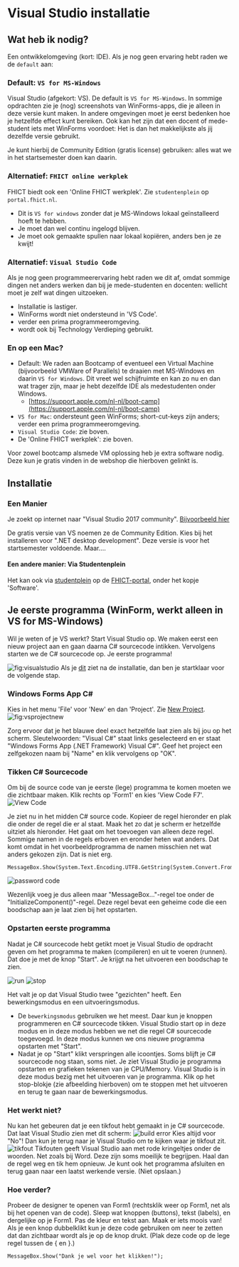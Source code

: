 # Visual Studio installatie

## Wat heb ik nodig?

Een ontwikkelomgeving (kort: IDE). Als je nog geen ervaring hebt raden we de `default` aan:

### Default: `VS for MS-Windows`

Visual Studio (afgekort: VS). De default is
`VS for MS-Windows`. In sommige opdrachten zie je (nog) screenshots van WinForms-apps, die je alleen in deze versie kunt maken. In andere omgevingen moet je eerst bedenken hoe je hetzelfde effect kunt bereiken. Ook kan het zijn dat een docent of mede-student iets met WinForms voordoet: Het is dan het makkelijkste als jij dezelfde versie gebruikt.

Je kunt hierbij de Community Edition (gratis license) gebruiken: alles wat we in het startsemester doen kan daarin.



### Alternatief: `FHICT online werkplek`

FHICT biedt ook een 'Online FHICT werkplek'. Zie `studentenplein` op `portal.fhict.nl`.

+ Dit is `VS for windows` zonder dat je MS-Windows lokaal geïnstalleerd hoeft te hebben.
+ Je moet dan wel continu ingelogd blijven.
+ Je moet ook gemaakte spullen naar lokaal kopiëren, anders ben je ze kwijt!


### Alternatief: `Visual Studio Code`

Als je nog geen programmeerervaring hebt raden we dit af, omdat sommige dingen net anders werken dan bij je mede-studenten en docenten: wellicht moet je zelf wat dingen uitzoeken.

+ Installatie is lastiger.
+ WinForms wordt niet ondersteund in 'VS Code'.
+ verder een prima programmeeromgeving.
+ wordt ook bij Technology Verdieping gebruikt.

### En op een Mac?


+ Default: We raden aan Bootcamp of eventueel een Virtual Machine (bijvoorbeeld VMWare of Parallels) te draaien met MS-Windows en daarin `VS for Windows`. Dit vreet wel schijfruimte en kan zo nu en dan wat trager zijn, maar je hebt dezelfde IDE als medestudenten onder Windows.
  + [https://support.apple.com/nl-nl/boot-camp](https://support.apple.com/nl-nl/boot-camp)
+ `VS for Mac`: ondersteunt geen WinForms; short-cut-keys zijn anders; verder een prima programmeeromgeving.
+ `Visual Studio Code`: zie boven.
+ De 'Online FHICT werkplek': zie boven.

Voor zowel bootcamp alsmede VM oplossing heb je extra software nodig. Deze kun je gratis vinden in de webshop die hierboven gelinkt is.


## Installatie

### Een Manier
Je zoekt op internet naar &quot;Visual Studio 2017 community&quot;.
[Bijvoorbeeld hier](https://visualstudio.microsoft.com/vs/)

De gratis versie van VS noemen ze de Community Edition.
Kies bij het installeren voor &quot;.NET desktop development&quot;.
Deze versie is voor het startsemester voldoende. Maar....

#### Een andere manier: Via Studentenplein
Het kan ook via [studentplein](https://portal.fhict.nl/Studentenplein/SitePages/Home.aspx)
op de
[FHICT-portal](https://portal.fhict.nl),
onder het kopje 'Software'.


## Je eerste programma (WinForm, werkt alleen in VS for MS-Windows)

Wil je weten of je VS werkt? Start Visual Studio op. We maken eerst een nieuw project aan en gaan daarna C# sourcecode intikken. Vervolgens starten we de C# sourcecode op. Je eerste programma!

![fig:visualstudio](figures/VS080-done.png "Dit is Visual Studio")
Als je
[dit]()
ziet na de installatie, dan ben je startklaar voor de volgende stap.

### Windows Forms App C#

Kies in het menu 'File' voor 'New' en dan 'Project'.
Zie
[New Project]().
![fig:vsprojectnew](figures/VS090-newproject.png "Dit is Visual Studio")


Zorg ervoor dat je het blauwe deel exact hetzelfde laat zien als bij jou op het scherm.
Sleutelwoorden: &quot;Visual C#&quot; staat links geselecteerd en er staat
&quot;Windows Forms App (.NET Framework) Visual C#&quot;.
Geef het project een zelfgekozen naam bij &quot;Name&quot; en klik vervolgens op &quot;OK&quot;.

### Tikken C# Sourcecode
Om bij de source code van je eerste (lege) programma te komen
moeten we die zichtbaar maken. Klik rechts op 'Form1' en kies 'View Code F7'.
![](figures/viewcode.png "View Code")

Je ziet nu in het midden C# source code.
Kopieer de regel hieronder en plak die onder de regel die er al staat.
Maak het zo dat je scherm er hetzelfde uitziet als hieronder.
Het gaat om het toevoegen van alleen deze regel.
Sommige namen in de regels erboven en eronder heten wat anders.
Dat komt omdat in het voorbeeldprogramma de namen
misschien net wat anders gekozen zijn. Dat is niet erg.
```
MessageBox.Show(System.Text.Encoding.UTF8.GetString(System.Convert.FromBase64String("SGVsbG8gV29ybGQh")));
```

![](figures/vspasswordcodehello.png "password code")

Wezenlijk voeg je dus alleen maar &quot;MessageBox...&quot;-regel toe onder de &quot;InitializeComponent()&quot;-regel.
Deze regel bevat een geheime code die een boodschap aan je laat zien bij het opstarten.

### Opstarten eerste programma

Nadat je C# sourcecode hebt getikt moet je Visual Studio de opdracht geven
om het programma te maken (compileren) en uit te voeren (runnen).
Dat doe je met de knop &quot;Start&quot;. Je krijgt na het uitvoeren een boodschap te zien.



![](figures/runstop_run.png "run")
![](figures/runstop_stop.png "stop")

Het valt je op dat Visual Studio twee &quot;gezichten&quot; heeft.
Een bewerkingsmodus en een uitvoeringsmodus.

- De `bewerkingsmodus` gebruiken we het meest. Daar kun je knoppen programmeren en C# sourcecode tikken. Visual Studio start op in deze modus en in deze modus hebben we net die regel C# sourcecode toegevoegd. In deze modus kunnen we ons nieuwe programma opstarten met &quot;Start&quot;.
- Nadat je op &quot;Start&quot; klikt verspringen alle icoontjes. Soms blijft je C# sourcecode nog staan, soms niet. Je ziet Visual Studio je programma opstarten en grafieken tekenen van je CPU/Memory. Visual Studio is in deze modus bezig met het uitvoeren van je programma. Klik op het stop-blokje (zie afbeelding hierboven) om te stoppen met het uitvoeren en terug te gaan naar de bewerkingsmodus.

### Het werkt niet?

Nu kan het gebeuren dat je een tikfout hebt gemaakt in je C# sourcecode. Dat laat Visual Studio zien met dit scherm:
![](figures/vsbuilderror.png "build error")
Kies altijd voor &quot;No&quot;! Dan kun je terug naar je Visual Studio om te kijken waar je tikfout zit.
![](figures/vstikfout.png "tikfout")
Tikfouten geeft Visual Studio aan met rode kringeltjes onder de woorden.
Net zoals bij Word. Deze zijn soms moeilijk te begrijpen.
Haal dan de regel weg en tik hem opnieuw.
Je kunt ook het programma afsluiten en terug gaan
naar een laatst werkende versie. (Niet opslaan.)

### Hoe verder?

Probeer de designer te openen van Form1 (rechtsklik weer op Form1,
net als bij het openen van de code).
Sleep wat knoppen (buttons), tekst (labels), en dergelijke op je Form1.
Pas de kleur en tekst aan. Maak er iets moois van!
Als je een knop dubbelklikt kun je deze code gebruiken om neer te zetten
dat dan zichtbaar wordt als je op de knop drukt.
(Plak deze code op de lege regel tussen de { en }.)

```
MessageBox.Show("Dank je wel voor het klikken!");
```
